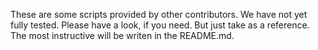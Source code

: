 These are some scripts provided by other contributors.
We have not yet fully tested. Please have a look, if you need. But just take as a reference. The most instructive will be writen in the README.md.
